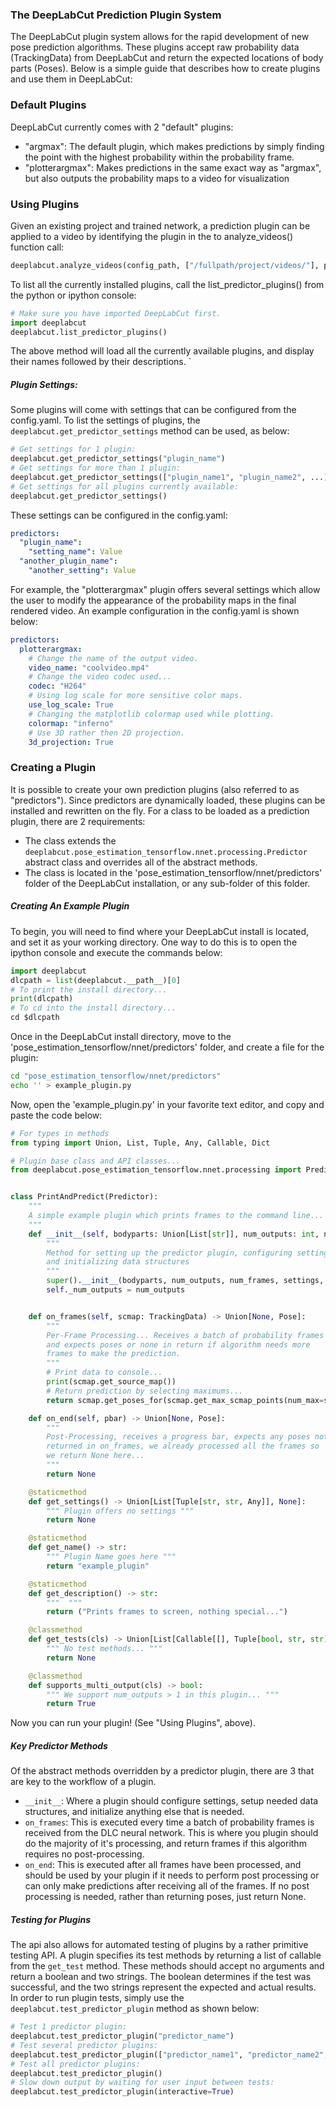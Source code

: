### The DeepLabCut Prediction Plugin System

The DeepLabCut plugin system allows for the rapid development of new 
pose prediction algorithms. These plugins accept raw probability data
(TrackingData) from DeepLabCut and return the expected locations of 
body parts (Poses). Below is a simple guide that describes how to 
create plugins and use them in DeepLabCut:

### Default Plugins

DeepLabCut currently comes with 2 "default" plugins:
 - "argmax": The default plugin, which makes predictions by simply finding the 
   point with the highest probability within the probability frame.
 - "plotterargmax": Makes predictions in the same exact way as "argmax",
   but also outputs the probability maps to a video for visualization

### Using Plugins

Given an existing project and trained network, a prediction plugin can be 
applied to a video by identifying the plugin in the to analyze_videos() 
function call:

```python
deeplabcut.analyze_videos(config_path, ["/fullpath/project/videos/"], predictor="plugin_name")
```

To list all the currently installed plugins, call the list_predictor_plugins()
from the python or ipython console:

```python
# Make sure you have imported DeepLabCut first.
import deeplabcut
deeplabcut.list_predictor_plugins()
```
The above method will load all the currently available plugins, and
display their names followed by their descriptions. `


##### Plugin Settings:

Some plugins will come with settings that can be configured from the
config.yaml. To list the settings of plugins,  the 
`deeplabcut.get_predictor_settings` method can be used, as below:

```python
# Get settings for 1 plugin:
deeplabcut.get_predictor_settings("plugin_name")
# Get settings for more than 1 plugin:
deeplabcut.get_predictor_settings(["plugin_name1", "plugin_name2", ...])
# Get settings for all plugins currently available:
deeplabcut.get_predictor_settings()
```

These settings can be configured in the config.yaml:

```yaml
predictors:
  "plugin_name":
    "setting_name": Value
  "another_plugin_name":
    "another_setting": Value
```

For example, the "plotterargmax" plugin offers several settings 
which allow the user to modify the appearance of the probability maps in 
the final rendered video. An example configuration in the config.yaml 
is shown below:

```yaml
predictors:
  plotterargmax:
    # Change the name of the output video.
    video_name: "coolvideo.mp4"
    # Change the video codec used...
    codec: "H264"
    # Using log scale for more sensitive color maps.
    use_log_scale: True
    # Changing the matplotlib colormap used while plotting.
    colormap: "inferno"
    # Use 3D rather then 2D projection.
    3d_projection: True
```

### Creating a Plugin

It is possible to create your own prediction plugins (also referred to 
as "predictors"). Since predictors are dynamically loaded, these plugins
can be installed and rewritten on the fly. For a class to be loaded 
as a prediction plugin, there are 2 requirements:

 - The class extends the `deeplabcut.pose_estimation_tensorflow.nnet.processing.Predictor`
   abstract class and overrides all of the abstract methods. 
 - The class is located in the 'pose_estimation_tensorflow/nnet/predictors' 
   folder of the DeepLabCut installation, or any sub-folder of this 
   folder.

##### Creating An Example Plugin

To begin, you will need to find where your DeepLabCut install is located, 
and set it as your working directory. One way to do this is to open 
the ipython console and execute the commands below:

```python
import deeplabcut
dlcpath = list(deeplabcut.__path__)[0]
# To print the install directory...
print(dlcpath)
# To cd into the install directory...
cd $dlcpath
```

Once in the DeepLabCut install directory, move to the 'pose_estimation_tensorflow/nnet/predictors'
folder, and create a file for the plugin:

```sh
cd "pose_estimation_tensorflow/nnet/predictors"
echo '' > example_plugin.py
```

Now, open the 'example_plugin.py' in your favorite text editor, and 
copy and paste the code below:

```python
# For types in methods
from typing import Union, List, Tuple, Any, Callable, Dict

# Plugin base class and API classes...
from deeplabcut.pose_estimation_tensorflow.nnet.processing import Predictor, TrackingData, Pose


class PrintAndPredict(Predictor):
    """
    A simple example plugin which prints frames to the command line...
    """
    def __init__(self, bodyparts: Union[List[str]], num_outputs: int, num_frames: int, settings: None, video_metadata: Dict[str, Any]):
        """ 
        Method for setting up the predictor plugin, configuring settings, 
        and initializing data structures
        """
        super().__init__(bodyparts, num_outputs, num_frames, settings, video_metadata)
        self._num_outputs = num_outputs


    def on_frames(self, scmap: TrackingData) -> Union[None, Pose]:
        """
        Per-Frame Processing... Receives a batch of probability frames
        and expects poses or none in return if algorithm needs more 
        frames to make the prediction.
        """
        # Print data to console...
        print(scmap.get_source_map())
        # Return prediction by selecting maximums...
        return scmap.get_poses_for(scmap.get_max_scmap_points(num_max=self._num_outputs))

    def on_end(self, pbar) -> Union[None, Pose]:
        """
        Post-Processing, receives a progress bar, expects any poses not
        returned in on_frames, we already processed all the frames so
        we return None here...
        """
        return None

    @staticmethod
    def get_settings() -> Union[List[Tuple[str, str, Any]], None]:
        """ Plugin offers no settings """
        return None

    @staticmethod
    def get_name() -> str:
        """ Plugin Name goes here """
        return "example_plugin"

    @staticmethod
    def get_description() -> str:
        """  """
        return ("Prints frames to screen, nothing special...")

    @classmethod
    def get_tests(cls) -> Union[List[Callable[[], Tuple[bool, str, str]]], None]:
        """ No test methods... """
        return None

    @classmethod
    def supports_multi_output(cls) -> bool:
        """ We support num_outputs > 1 in this plugin... """
        return True
```

Now you can run your plugin! (See "Using Plugins", above).

##### Key Predictor Methods
Of the abstract methods overridden by a predictor plugin, there are 3
that are key to the workflow of a plugin.

 - `__init__`: Where a plugin should configure settings, setup needed 
               data structures, and initialize anything else that is 
               needed.
 - `on_frames`: This is executed every time a batch of probability 
                frames is received from the DLC neural network. This is
                where you plugin should do the majority of it's processing,
                and return frames if this algorithm requires no post-processing.
 - `on_end`: This is executed after all frames have been processed, and
             should be used by your plugin if it needs to perform 
             post processing or can only make predictions after receiving
             all of the frames. If no post processing is needed, rather
             than returning poses, just return None.

##### Testing for Plugins

The api also allows for automated testing of plugins by a rather 
primitive testing API. A plugin specifies its test methods by 
returning a list of callable from the `get_test` method. These methods 
should accept no arguments and return a boolean and two strings. The boolean
determines if the test was successful, and the two strings represent 
the expected and actual results. In order to run plugin tests, simply
use the `deeplabcut.test_predictor_plugin` method as shown below:

```python
# Test 1 predictor plugin:
deeplabcut.test_predictor_plugin("predictor_name")
# Test several predictor plugins:
deeplabcut.test_predictor_plugin(["predictor_name1", "predictor_name2", ...])
# Test all predictor plugins:
deeplabcut.test_predictor_plugin()
# Slow down output by waiting for user input between tests:
deeplabcut.test_predictor_plugin(interactive=True)
```
